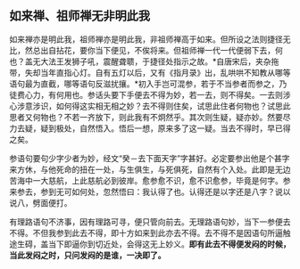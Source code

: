 ##  如来禅、祖师禅无非明此我

如来禅亦是明此我，祖师禅亦是明此我，非祖师禅高于如来。但所设之法则捷径无比，然总出自拈花，要你当下便见，不俟将来。但祖师禅一代一代便弱下去，何也？盖无大法王发狮子吼，震醒聋聩，于捷径处指示之故。*自唐宋后，夹杂拖带，失却当年直指心灯。自有五灯以后，又有《指月录》出，乱哄哄不知教从哪等语句最为直截，哪等语句反滋扰攘。*初入手岂可混参，若于不当参者而参之，乃徒费心力，有何用也。参话头要下手便去不得为妙，若一去，则不得矣。一去则涉心涉意涉识，如何得这实相无相之妙？去不得则住矣，试思此住者何物也？试思此思者又何物也？不若一齐放下，则此我有不炯然乎。其次则生疑，疑亦妙。然要尽力去疑，疑到极处，自然悟入。悟后一想，原来多了这一疑。当去不得时，早已得之矣。

参语句要句少字少者为妙，经文“癸－去下面天字”字甚好。必定要参出他是个甚字来方休，与他死命的扭在一处，与生俱生，与死俱死，自然有个入处。此即是无边苦海中一大慈航，上此慈航必到彼岸。愈参愈不识，愈不识愈参，毕竟是何字。参来参去，参到无可如何处，忽然悟曰：我认得了也。认得还是以字还是八字？说以说八，劈面便打。

有理路语句不济事，因有理路可寻，便只管向前去。无理路语句妙，当下一参便去不得。不但我参到此去不得，即十方如来到此亦去不得。去不得不是因语句所逼触途生碍，盖当下即逼你到切近处，会得这无上妙义。**即有此去不得便发闷的时候，当此发闷之时，只问发闷的是谁，一决即了。**


